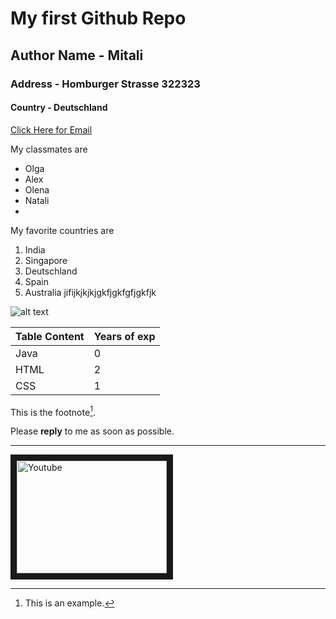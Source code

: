 # My first Github Repo

## Author Name - Mitali
### Address - Homburger Strasse 322323
#### Country - Deutschland

[Click Here for Email](smitali.07@gmail.com) 

My classmates are
* Olga
* Alex
* Olena
* Natali
* 
My favorite countries are
1. India
2. Singapore
3. Deutschland
4. Spain
5. Australia
jifijkjkjkjgkfjgkfgfjgkfjk

 ![alt text](https://upload.wikimedia.org/wikipedia/commons/d/de/Amazon_icon.png)

Table Content | Years of exp
--- | ---
Java | 0
HTML | 2
CSS | 1

This is the footnote[^1].
[^1]: This is an example.

Please **reply** to me as soon as possible.


---

<a href='https://www.youtube.com/watch?v=eIrMbAQSU34' target='blank'><img src="https://upload.wikimedia.org/wikipedia/commons/e/ef/Youtube_logo.png" 
alt="Youtube" width="240" height="180" border="10"></a>



